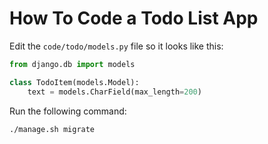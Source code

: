 # How To Code a Todo List App


Edit the `code/todo/models.py` file so it looks like this:

```python
from django.db import models

class TodoItem(models.Model):
    text = models.CharField(max_length=200)
```

Run the following command:
```bash
./manage.sh migrate
```

